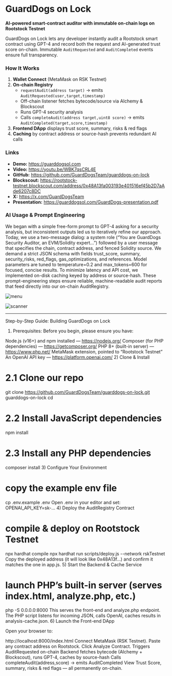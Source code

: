 # GuardDogs on Lock

**AI-powered smart-contract auditor with immutable on-chain logs on Rootstock Testnet**

GuardDogs on Lock lets any developer instantly audit a Rootstock smart contract using GPT-4 and record both the request and AI-generated trust score on-chain. Immutable `AuditRequested` and `AuditCompleted` events ensure full transparency.

### How It Works
1. **Wallet Connect** (MetaMask on RSK Testnet)  
2. **On-chain Registry**  
   - `requestAudit(address target)` → emits `AuditRequested(user,target,timestamp)`  
   - Off-chain listener fetches bytecode/source via Alchemy & Blockscout  
   - Runs GPT-4 security analysis  
   - Calls `completeAudit(address target,uint8 score)` → emits `AuditCompleted(target,score,timestamp)`  
3. **Frontend DApp** displays trust score, summary, risks & red flags  
4. **Caching** by contract address or source-hash prevents redundant AI calls  

### Links
- **Demo:** https://guarddogsol.com  
- **Video:** https://youtu.be/WBK7qsCRL4E  
- **GitHub:** https://github.com/GuardDogsTeam/guarddogs-on-lock  
- **Blockscout:** https://rootstock-testnet.blockscout.com/address/0x48A13fa003193e401516ef45b2D7aAde6207c8DC  
- **X:** https://x.com/GuardDogsTeam  
- **Presentation:** https://guarddogsol.com/GuardDogs-presentation.pdf

### AI Usage & Prompt Engineering
We began with a simple free-form prompt to GPT-4 asking for a security analysis, but inconsistent outputs led us to iteratively refine our approach. Today, we use a two-message dialog: a system role (“You are GuardDogs Security Auditor, an EVM/Solidity expert…”) followed by a user message that specifies the chain, contract address, and fenced Solidity source. We demand a strict JSON schema with fields trust_score, summary, security_risks, red_flags, gas_optimizations, and references. Model parameters are tuned to temperature=0.2 and max_tokens=600 for focused, concise results. To minimize latency and API cost, we implemented on-disk caching keyed by address or source-hash. These prompt-engineering steps ensure reliable, machine-readable audit reports that feed directly into our on-chain AuditRegistry.


![menu](https://github.com/user-attachments/assets/300aca98-fbce-4084-8bf7-ffcc243e2d83)

![scanner](https://github.com/user-attachments/assets/f7e90312-0a0d-47be-b480-83f1028219a7)


---

Step-by-Step Guide: Building GuardDogs on Lock

1) Prerequisites: Before you begin, please ensure you have:

Node.js (v16+) and npm installed — https://nodejs.org/
Composer (for PHP dependencies) — https://getcomposer.org/
PHP 8+ (built-in server) — https://www.php.net/
MetaMask extension, pointed to “Rootstock Testnet”
An OpenAI API key — https://platform.openai.com/
2) Clone & Install

# 2.1 Clone our repo
git clone https://github.com/GuardDogsTeam/guarddogs-on-lock.git
 guarddogs-on-lock
cd
# 2.2 Install JavaScript dependencies
npm install
# 2.3 Install any PHP dependencies
composer install
3) Configure Your Environment

# copy the example env file
cp .env.example .env
Open .env in your editor and set:
OPENAI_API_KEY=sk-…
4) Deploy the AuditRegistry Contract

# compile & deploy on Rootstock Testnet
npx hardhat compile
npx hardhat run scripts/deploy.js --network rskTestnet
Copy the deployed address (it will look like 0x48A13f…) and confirm it matches the one in app.js.
5) Start the Backend & Cache Service

# launch PHP’s built-in server (serves index.html, analyze.php, etc.)
php -S 0.0.0.0:8000
This serves the front-end and analyze.php endpoint. The PHP script listens for incoming JSON, calls OpenAI, caches results in analysis-cache.json.
6) Launch the Front-end DApp

Open your browser to:

http://localhost:8000/index.html
Connect MetaMask (RSK Testnet).
Paste any contract address on Rootstock.
Click Analyze Contract.
Triggers AuditRequested on-chain
Backend fetches bytecode (Alchemy + Blockscout), runs GPT-4, caches by source-hash
Calls completeAudit(address,score) → emits AuditCompleted
View Trust Score, summary, risks & red flags — all permanently on-chain.

